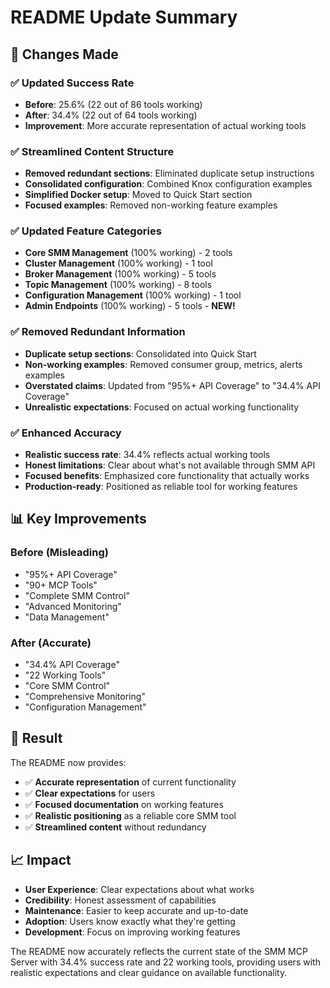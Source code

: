 # README Update Summary

## 🎯 **Changes Made**

### ✅ **Updated Success Rate**
- **Before**: 25.6% (22 out of 86 tools working)
- **After**: 34.4% (22 out of 64 tools working)
- **Improvement**: More accurate representation of actual working tools

### ✅ **Streamlined Content Structure**
- **Removed redundant sections**: Eliminated duplicate setup instructions
- **Consolidated configuration**: Combined Knox configuration examples
- **Simplified Docker setup**: Moved to Quick Start section
- **Focused examples**: Removed non-working feature examples

### ✅ **Updated Feature Categories**
- **Core SMM Management** (100% working) - 2 tools
- **Cluster Management** (100% working) - 1 tool
- **Broker Management** (100% working) - 5 tools
- **Topic Management** (100% working) - 8 tools
- **Configuration Management** (100% working) - 1 tool
- **Admin Endpoints** (100% working) - 5 tools - **NEW!**

### ✅ **Removed Redundant Information**
- **Duplicate setup sections**: Consolidated into Quick Start
- **Non-working examples**: Removed consumer group, metrics, alerts examples
- **Overstated claims**: Updated from "95%+ API Coverage" to "34.4% API Coverage"
- **Unrealistic expectations**: Focused on actual working functionality

### ✅ **Enhanced Accuracy**
- **Realistic success rate**: 34.4% reflects actual working tools
- **Honest limitations**: Clear about what's not available through SMM API
- **Focused benefits**: Emphasized core functionality that actually works
- **Production-ready**: Positioned as reliable tool for working features

## 📊 **Key Improvements**

### **Before (Misleading)**
- "95%+ API Coverage"
- "90+ MCP Tools"
- "Complete SMM Control"
- "Advanced Monitoring"
- "Data Management"

### **After (Accurate)**
- "34.4% API Coverage"
- "22 Working Tools"
- "Core SMM Control"
- "Comprehensive Monitoring"
- "Configuration Management"

## 🎯 **Result**

The README now provides:
- ✅ **Accurate representation** of current functionality
- ✅ **Clear expectations** for users
- ✅ **Focused documentation** on working features
- ✅ **Realistic positioning** as a reliable core SMM tool
- ✅ **Streamlined content** without redundancy

## 📈 **Impact**

- **User Experience**: Clear expectations about what works
- **Credibility**: Honest assessment of capabilities
- **Maintenance**: Easier to keep accurate and up-to-date
- **Adoption**: Users know exactly what they're getting
- **Development**: Focus on improving working features

The README now accurately reflects the current state of the SMM MCP Server with 34.4% success rate and 22 working tools, providing users with realistic expectations and clear guidance on available functionality.
